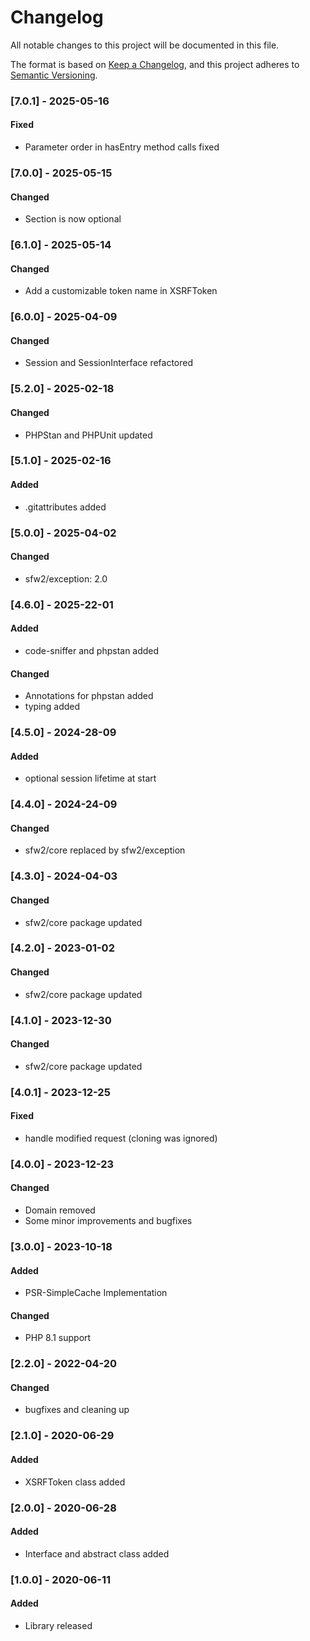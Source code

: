 # Changelog
All notable changes to this project will be documented in this file.

The format is based on [Keep a Changelog](https://keepachangelog.com/en/1.0.0/),
and this project adheres to [Semantic Versioning](https://semver.org/spec/v2.0.0.html).

### [7.0.1] - 2025-05-16
#### Fixed
- Parameter order in hasEntry method calls fixed

### [7.0.0] - 2025-05-15
#### Changed
- Section is now optional

### [6.1.0] - 2025-05-14
#### Changed
- Add a customizable token name in XSRFToken

### [6.0.0] - 2025-04-09
#### Changed
- Session and SessionInterface refactored

### [5.2.0] - 2025-02-18
#### Changed
- PHPStan and PHPUnit updated

### [5.1.0] - 2025-02-16
#### Added
- .gitattributes added

### [5.0.0] - 2025-04-02
#### Changed
- sfw2/exception: 2.0

### [4.6.0] - 2025-22-01
#### Added
- code-sniffer and phpstan added

#### Changed
- Annotations for phpstan added
- typing added

### [4.5.0] - 2024-28-09
#### Added
- optional session lifetime at start

### [4.4.0] - 2024-24-09
#### Changed
- sfw2/core replaced by sfw2/exception

### [4.3.0] - 2024-04-03
#### Changed
- sfw2/core package updated

### [4.2.0] - 2023-01-02
#### Changed
- sfw2/core package updated

### [4.1.0] - 2023-12-30
#### Changed
- sfw2/core package updated

### [4.0.1] - 2023-12-25
#### Fixed
- handle modified request (cloning was ignored)

### [4.0.0] - 2023-12-23
#### Changed
- Domain removed
- Some minor improvements and bugfixes

### [3.0.0] - 2023-10-18
#### Added 
- PSR-SimpleCache Implementation

#### Changed
- PHP 8.1 support

### [2.2.0] - 2022-04-20
#### Changed
- bugfixes and cleaning up

### [2.1.0] - 2020-06-29
#### Added
- XSRFToken class added

### [2.0.0] - 2020-06-28
#### Added
- Interface and abstract class added

### [1.0.0] - 2020-06-11
#### Added
- Library released
